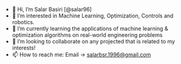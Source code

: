 - 👋 Hi, I’m Salar Basiri [@salar96]
- 👀 I’m interested in Machine Learning, Optimization, Controls and robotics.
- 🌱 I’m currently learning the applications of machine learning & optimization algorithms on real-world engineering problems
- 💞️ I’m looking to collaborate on any projected that is related to my interests!
- 📫 How to reach me: Email -> salarbsr.1996@gmail.com

<!---
salar96/salar96 is a ✨ special ✨ repository because its `README.md` (this file) appears on your GitHub profile.
You can click the Preview link to take a look at your changes.
--->

